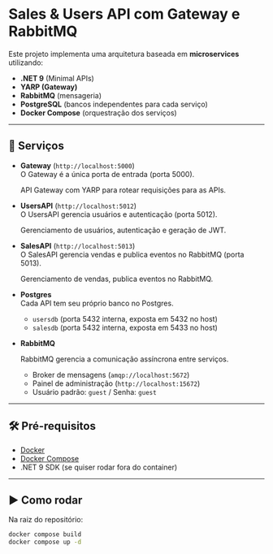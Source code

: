 # Sales & Users API com Gateway e RabbitMQ

Este projeto implementa uma arquitetura baseada em **microservices** utilizando:

- **.NET 9** (Minimal APIs)  
- **YARP (Gateway)**  
- **RabbitMQ** (mensageria)  
- **PostgreSQL** (bancos independentes para cada serviço)  
- **Docker Compose** (orquestração dos serviços)

---
## 🚀 Serviços

- **Gateway** (`http://localhost:5000`)  
  O Gateway é a única porta de entrada (porta 5000).

  API Gateway com YARP para rotear requisições para as APIs.  

- **UsersAPI** (`http://localhost:5012`)  
  O UsersAPI gerencia usuários e autenticação (porta 5012).

  Gerenciamento de usuários, autenticação e geração de JWT.  

- **SalesAPI** (`http://localhost:5013`)  
  O SalesAPI gerencia vendas e publica eventos no RabbitMQ (porta 5013).

  Gerenciamento de vendas, publica eventos no RabbitMQ.  

- **Postgres**  
  Cada API tem seu próprio banco no Postgres.

  - `usersdb` (porta 5432 interna, exposta em 5432 no host)  
  - `salesdb` (porta 5432 interna, exposta em 5433 no host)  

- **RabbitMQ**  

  RabbitMQ gerencia a comunicação assíncrona entre serviços.

  - Broker de mensagens (`amqp://localhost:5672`)  
  - Painel de administração (`http://localhost:15672`)  
  - Usuário padrão: `guest` / Senha: `guest`  
  
---

## 🛠️ Pré-requisitos

- [Docker](https://docs.docker.com/get-docker/)  
- [Docker Compose](https://docs.docker.com/compose/)  
- .NET 9 SDK (se quiser rodar fora do container)

---

## ▶️ Como rodar

Na raiz do repositório:

```bash
docker compose build
docker compose up -d